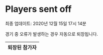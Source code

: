 # Players sent off
최종 업데이트: 2020년 12월 15일 17시 14분


경기 중 오류가 발생하는 경우 자동으로 퇴장됩니다.


| 퇴장된 참가자 |
|:---:|